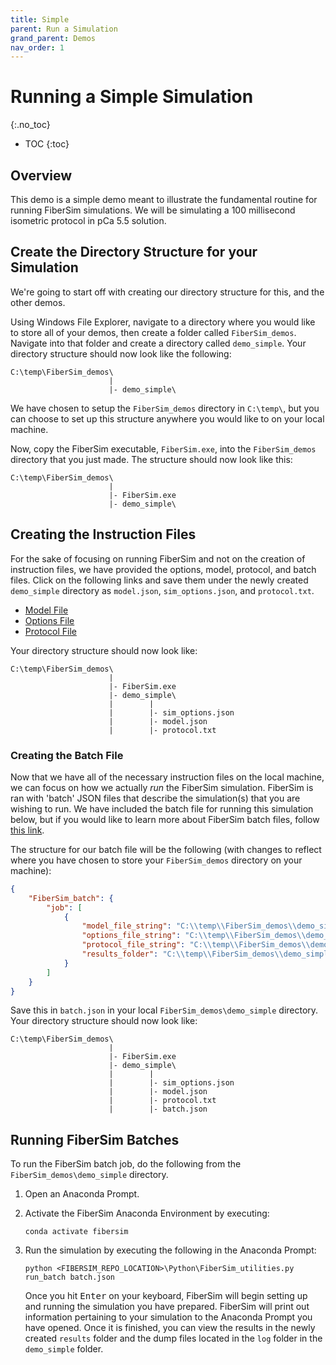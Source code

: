 ```yaml
---
title: Simple
parent: Run a Simulation
grand_parent: Demos
nav_order: 1
---
```


# Running a Simple Simulation
{:.no_toc}

* TOC
{:toc}

## Overview

This demo is a simple demo meant to illustrate the fundamental routine for running FiberSim simulations. We will be simulating a 100 millisecond isometric protocol in pCa 5.5 solution.

<!-- Before you begin, ensure that you have followed the instructions for installing FiberSim [here]() <font color="red">NEED TO UPDATE</font> -->

## Create the Directory Structure for your Simulation

We're going to start off with creating our directory structure for this, and the other demos.

Using Windows File Explorer, navigate to a directory where you would like to store all of your demos, then create a folder called `FiberSim_demos`. Navigate into that folder and  create a directory called `demo_simple`. Your directory structure should now look like the following:

```
C:\temp\FiberSim_demos\
                      |
                      |- demo_simple\
```

We have chosen to setup the `FiberSim_demos` directory in `C:\temp\`, but you can choose to set up this structure anywhere you would like to on your local machine.

Now, copy the FiberSim executable, `FiberSim.exe`, into the `FiberSim_demos` directory that you just made. The structure should now look like this:

```
C:\temp\FiberSim_demos\
                      |
                      |- FiberSim.exe
                      |- demo_simple\
```

## Creating the Instruction Files

For the sake of focusing on running FiberSim and not on the creation of instruction files, we have provided the options, model, protocol, and batch files. Click on the following links and save them under the newly created `demo_simple` directory as `model.json`, `sim_options.json`, and `protocol.txt`.

+ [Model File](model.json)
+ [Options File](sim_options.json)
+ [Protocol File](protocol.txt)

Your directory structure should now look like:

```
C:\temp\FiberSim_demos\
                      |
                      |- FiberSim.exe
                      |- demo_simple\
                      |        |
                      |        |- sim_options.json
                      |        |- model.json
                      |        |- protocol.txt
```

### Creating the Batch File

Now that we have all of the necessary instruction files on the local machine, we can focus on how we actually *run* the FiberSim simulation. FiberSim is ran with 'batch' JSON files that describe the simulation(s) that you are wishing to run. We have included the batch file for running this simulation below, but if you would like to learn more about FiberSim batch files, follow [this link](../../../structures/batch/batch.md).

The structure for our batch file will be the following (with changes to reflect where you have chosen to store your `FiberSim_demos` directory on your machine):

```json
{
    "FiberSim_batch": {
        "job": [
            {
                "model_file_string": "C:\\temp\\FiberSim_demos\\demo_simple\\model.json",
                "options_file_string": "C:\\temp\\FiberSim_demos\\demo_simple\\sim_options.json",
                "protocol_file_string": "C:\\temp\\FiberSim_demos\\demo_simple\\protocol.txt",
                "results_folder": "C:\\temp\\FiberSim_demos\\demo_simple\\results"
            }
        ]
    }
}
```

Save this in `batch.json` in your local `FiberSim_demos\demo_simple` directory. Your directory structure should now look like:

```
C:\temp\FiberSim_demos\
                      |
                      |- FiberSim.exe
                      |- demo_simple\
                      |        |
                      |        |- sim_options.json
                      |        |- model.json
                      |        |- protocol.txt
                      |        |- batch.json
```

## Running FiberSim Batches

To run the FiberSim batch job, do the following from the `FiberSim_demos\demo_simple` directory.

1. Open an Anaconda Prompt.
2. Activate the FiberSim Anaconda Environment by executing:
    ```
    conda activate fibersim
    ```
3. Run the simulation by executing the following in the Anaconda Prompt:
    ```
    python <FIBERSIM_REPO_LOCATION>\Python\FiberSim_utilities.py run_batch batch.json
    ```
    
    Once you hit <kbd>Enter</kbd> on your keyboard, FiberSim will begin setting up and running the simulation you have prepared. FiberSim will print out information pertaining to your simulation to the Anaconda Prompt you have opened. Once it is finished, you can view the results in the newly created `results` folder and the dump files located in the `log` folder in the `demo_simple` folder.